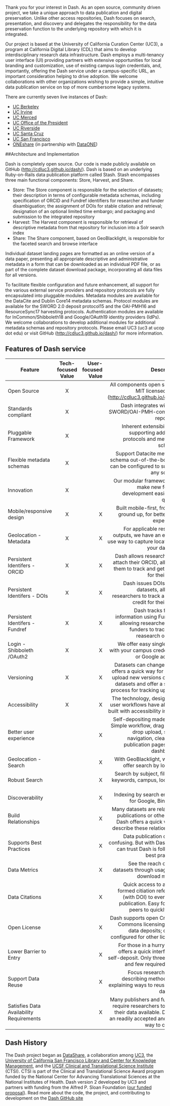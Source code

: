 
Thank you for your interest in Dash.  As an open source, community driven project, we take a unique approach to data publication and digital preservation. Unlike other access repositories, Dash focuses on search, presentation, and discovery and delegates the responsibility for the data preservation function to the underlying repository with which it is integrated. 

Our project is based at the University of California Curation Center (UC3), a program at California Digital Library (CDL) that aims to develop interdisciplinary research data infrastructure.  Dash employs a multi-tenancy user interface (UI) providing partners with extensive opportunities for local branding and customization, use of existing campus login credentials, and, importantly, offering the Dash service under a campus-specific URL, an important consideration helping to drive adoption. We welcome collaborations with  other organizations wishing to provide a simple, intuitive data publication service on top of more cumbersome legacy systems. 

There are currently seven live instances of Dash:
- [UC Berkeley](https://dash.berkeley.edu/) 
- [UC Irvine](https://dash.lib.uci.edu/) 
- [UC Merced](https://dash.ucmerced.edu/) 
- [UC Office of the President](https://dash.ucop.edu/) 
- [UC Riverside](https://dash.ucr.edu/) 
- [UC Santa Cruz](https://dash.library.ucsc.edu/) 
- [UC San Francisco](https://datashare.ucsf.edu/)	
- [ONEshare](https://oneshare.cdlib.org/) (in partnership with [DataONE](http://dataone.org/))


##Architecture and Implementation

Dash is completely open source.  Our code is made publicly available on GitHub (http://cdluc3.github.io/dash/).  Dash is based on an underlying Ruby-on-Rails data publication platform called Stash. Stash encompasses three main functional components: Store, Harvest, and Share. 

- Store: The Store component is responsible for the selection of datasets; their description in terms of configurable metadata schemas, including specification of ORCID and Fundref identifiers for researcher and funder disambiguation; the assignment of DOIs for stable citation and retrieval; designation of an optional limited time embargo; and packaging and submission to the integrated repository 
- Harvest: The Harvest component is responsible for retrieval of descriptive metadata from that repository for inclusion into a Solr search index
- Share: The Share component, based on GeoBlacklight, is responsible for the faceted search and browse interface

Individual dataset landing pages are formatted as an online version of a data paper, presenting all appropriate descriptive and administrative metadata in a form that can be downloaded as an individual PDF file, or as part of the complete dataset download package, incorporating all data files for all versions.

To facilitate flexible configuration and future enhancement, all support for the various external service providers and repository protocols are fully encapsulated into pluggable modules. Metadata modules are available for the DataCite and Dublin Core14 metadata schemas. Protocol modules are available for the SWORD 2.0 deposit protocol15 and the OAI-PMH16 and ResourceSync17 harvesting protocols. Authentication modules are available for InCommon/Shibboleth18 and Google/OAuth19 identity providers (IdPs). 
We welcome collaborations to develop additional modules for additional metadata schemas and repository protocols.  Please email UC3 (uc3 at ucop dot edu) or visit GitHub (http://cdluc3.github.io/dash/) for more information.  


## Features of Dash service

| Feature | Tech-focused Value | User-focused Value | Description |
|---------------------------------|:-------------------------:|------------------:|--------------:|
| Open Source | X |  | All components open source, MIT licensed code (http://cdluc3.github.io/dash/) |
| Standards compliant | X |  | Dash integrates with any SWORD/OAI-PMH-compliant repository |
| Pluggable Framework | X |  | Inherent extensibility for supporting additional protocols and metadata schemas |
| Flexible metadata schemas | X |  | Support Datacite metadata schema out-of-the-box, but can be configured to support any schema |
| Innovation | X |  | Our modular framework will make new feature development easier and quicker |
| Mobile/responsive design | X | X | Built mobile-first, from the ground up, for better user experience |
| Geolocation - Metadata | X | X | For applicable research outputs, we have an easy to use way to capture location of your datasets |
| Persistent Identifers - ORCID | X | X | Dash allows researchers to attach their ORCID, allowing them to track and get credit for their work |
| Persistent Identifers - DOIs | X | X | Dash issues DOIs for all datasets, allowing researchers to track and get credit for their work |
| Persistent Identifers - Fundref | X | X | Dash tracks funder information using FundRef, allowing researchers and funders to track their reasearch outputs |
| Login - Shibboleth /OAuth2 | X | X | We offer easy single-sign with your campus credentials or Google account |
| Versioning | X | X | Datasets can change. Dash offers a quick way for you to upload new versions of your datasets and offer a simple process for tracking updates |
| Accessibility | X | X | The technology, design, and user workflows have all been built with accessibility in mind |
| Better user experience |  | X | Self-depositing made easy. Simple workflow, drag-and-drop upload, simple navigation, clean data publication pages, user dashboards |
| Geolocation - Search |  | X | With GeoBlacklight, we can offer search by location |
| Robust Search |  | X | Search by subject, filetype, keywords, campus, location, etc. |
| Discoverability |  | X | Indexing by search engines for Google, Bing, etc. |
| Build Relationships |  | X | Many datasets are related to publications or other data. Dash offers a quick way to describe these relationships |
| Supports Best Practices |  | X | Data publication can be confusing. But with Dash, you can trust Dash is following best practices |
| Data Metrics |  | X | See the reach of your datasets through usage and download metrics |
| Data Citations |  | X | Quick access to a well-formed citiation reference (with DOI) to every data publication. Easy for your peers to quickly grab |
| Open License |  | X | Dash supports open Creative Commons licensing for all data deposits; can be configured for other licenses |
| Lower Barrier to Entry |  | X | For those in a hurry, Dash offers a quick interface to self-deposit. Only three steps and few required fields |
| Support Data Reuse |  | X | Focus researchers on describing methods and explaining ways to reuse their datasets |
| Satisfies Data Availability Requirements |  | X | Many publishers and funders require researchers to make their data available. Dash is an readily accepted and easy way to comply |


## Dash History

The Dash project began as [DataShare](http://datashare.ucsf.edu/), a collaboration among [UC3](http://www.cdlib.org/uc3), the [University of California San Francisco Library and Center for Knowledge Management](http://www.library.ucsf.edu/),
and the [UCSF Clinical and Translational Science Institute](http://ctsi.ucsf.edu/) (CTSI). CTSI is part of the Clinical and Translational Science Award program funded by the National Center for Advancing Translational Sciences at the National Institutes of Health. Dash version 2 developed by UC3 and partners with funding from the Alfred P. Sloan Foundation ([our funded proposal](http://escholarship.org/uc/item/2mw6v93b)).  Read more about the code, the project, and contributing to development on the [Dash GitHub site](http://cdluc3.github.io/dash)




